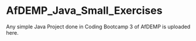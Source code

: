 # AfDEMP_Java_Small_Exercises
Any simple Java Project done in Coding Bootcamp 3 of AfDEMP is uploaded here.
